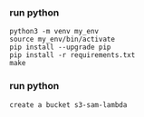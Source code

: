 
### run python
```
python3 -m venv my_env
source my_env/bin/activate
pip install --upgrade pip
pip install -r requirements.txt
make
```

### run python
```
create a bucket s3-sam-lambda
```
